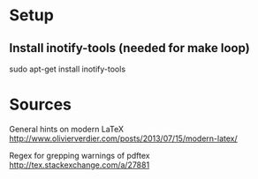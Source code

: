

# Setup

## Install inotify-tools (needed for make loop)

sudo apt-get install inotify-tools

# Sources

General hints on modern LaTeX
http://www.olivierverdier.com/posts/2013/07/15/modern-latex/

Regex for grepping warnings of pdftex
http://tex.stackexchange.com/a/27881